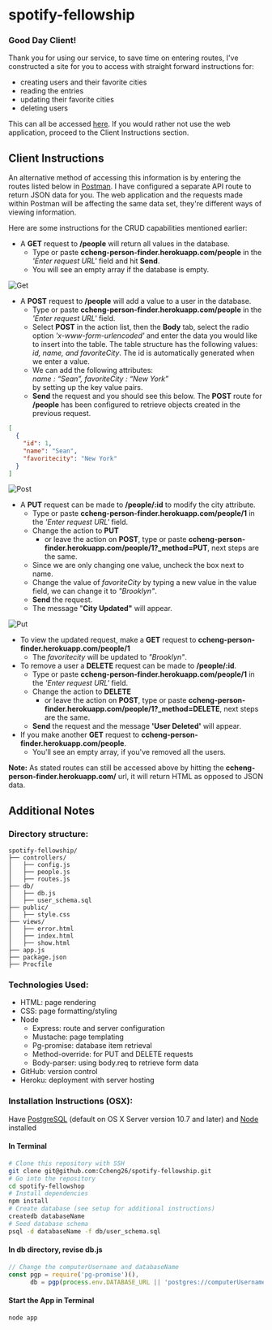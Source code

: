 # spotify-fellowship

### Good Day Client! 

Thank you for using our service, to save time on entering routes, I've constructed a site for you to access with straight forward instructions for:
+  creating users and their favorite cities
+  reading the entries
+  updating their favorite cities
+  deleting users 

This can all be accessed [here](http://ccheng-person-finder.herokuapp.com). If you would rather not use the web application, proceed to the Client Instructions section.

## Client Instructions

An alternative method of accessing this information is by entering the routes listed below in [Postman](https://www.getpostman.com/). I have configured a separate API route to return JSON data for you. The web application and the requests made within Postman will be affecting the same data set, they're different ways of viewing information.

Here are some instructions for the CRUD capabilities mentioned earlier:
+ A **GET** request to **/people** will return all values in the database.
  + Type or paste **ccheng-person-finder.herokuapp.com/people** in the *'Enter request URL'* field and hit **Send**.
  + You will see an empty array if the database is empty.

![Get](http://i.imgur.com/8Ct8jnV.png)
+ A **POST** request to **/people** will add a value to a user in the database.
  + Type or paste **ccheng-person-finder.herokuapp.com/people** in the *'Enter request URL'* field.
  + Select **POST** in the action list, then the **Body** tab, select the radio option *'x-www-form-urlencoded'* and enter the data you would like to insert into the table. The table structure has the following values: *id, name, and favoriteCity*. The id is automatically generated when we enter a value.
  + We can add the following attributes: <br>
    *name : “Sean”, favoriteCity : “New York”* <br>
    by setting up the key value pairs. 
  + **Send** the request and you should see this below. The **POST** route for **/people** has been configured to retrieve objects created in the previous request.
```json
[
  {
    "id": 1,
    "name": "Sean",
    "favoritecity": "New York"
  }
]
```
![Post](http://i.imgur.com/7svzGJj.png)

+ A **PUT** request can be made to **/people/:id** to modify the city attribute.
  + Type or paste **ccheng-person-finder.herokuapp.com/people/1** in the *'Enter request URL'* field.
  + Change the action to **PUT**
    + or leave the action on **POST**, type or paste **ccheng-person-finder.herokuapp.com/people/1?_method=PUT**, next steps are the same.
  + Since we are only changing one value, uncheck the box next to name.
  + Change the value of *favoriteCity* by typing a new value in the value field, we can change it to *"Brooklyn"*. 
  + **Send** the request.
  + The message "**City Updated"** will appear.

![Put](http://i.imgur.com/hiVntPi.png)

+ To view the updated request, make a **GET** request to **ccheng-person-finder.herokuapp.com/people/1**
  + The *favoritecity* will be updated to *"Brooklyn"*.
+ To remove a user a **DELETE** request can be made to **/people/:id**.
  + Type or paste **ccheng-person-finder.herokuapp.com/people/1** in the *'Enter request URL'* field.
  + Change the action to **DELETE**
    + or leave the action on **POST**, type or paste **ccheng-person-finder.herokuapp.com/people/1?_method=DELETE**, next steps are the same.
  + **Send** the request and the message **'User Deleted'** will appear.
+ If you make another **GET** request to **ccheng-person-finder.herokuapp.com/people**.
  + You'll see an empty array, if you've removed all the users.

**Note:** As stated routes can still be accessed above by hitting the **ccheng-person-finder.herokuapp.com/** url, it will return HTML as opposed to JSON data.

## Additional Notes

### Directory structure:
```
spotify-fellowship/
├── controllers/
│   ├── config.js
│   ├── people.js
│   ├── routes.js
├── db/
│   ├── db.js
│   ├── user_schema.sql
├── public/
│   ├── style.css
├── views/
│   ├── error.html
│   ├── index.html
│   ├── show.html
├── app.js
├── package.json
├── Procfile
```
### Technologies Used:
+ HTML: page rendering
+ CSS: page formatting/styling
+ Node
  + Express: route and server configuration
  + Mustache: page templating
  + Pg-promise: database item retrieval
  + Method-override: for PUT and DELETE requests
  + Body-parser: using body.req to retrieve form data
+ GitHub: version control
+ Heroku: deployment with server hosting

### Installation Instructions (OSX):
Have [PostgreSQL](https://www.postgresql.org/) (default on OS X Server version 10.7 and later) and [Node](https://nodejs.org/en/) installed

#### In Terminal
 ```bash
# Clone this repository with SSH
git clone git@github.com:Ccheng26/spotify-fellowship.git
# Go into the repository
cd spotify-fellowshop
# Install dependencies
npm install
# Create database (see setup for additional instructions)
createdb databaseName
# Seed database schema
psql -d databaseName -f db/user_schema.sql
```
#### In db directory, revise db.js
```javascript
// Change the computerUsername and databaseName
const pgp = require('pg-promise')(),
      db = pgp(process.env.DATABASE_URL || 'postgres://computerUsername@localhost:5432/databaseName');
```
#### Start the App in Terminal
```bash
node app
```
